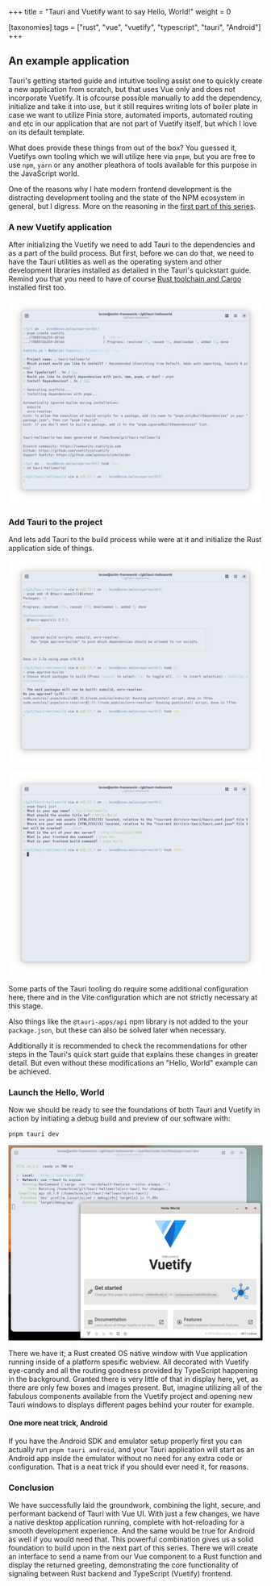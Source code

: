 +++
title = "Tauri and Vuetify want to say Hello, World!"
weight = 0

[taxonomies]
tags = ["rust", "vue", "vuetify", "typescript", "tauri", "Android"]
+++

## An example application

Tauri's getting started guide and intuitive tooling assist one to quickly create a new application from scratch, but that uses Vue only and does not incorporate Vuetify. It is ofcourse possible manually to add the dependency, initialize and take it into use, but it still requires writing lots of boiler plate in case we want to utilize Pinia store, automated imports, automated routing and etc in our application that are not part of Vuetify itself, but which I love on its default template.

What does provide these things from out of the box? You guessed it, Vuetifys own tooling which we will utilize here via `pnpm`, but you are free to use `npm`, `yarn` or any another pleathora of tools available for this purpose in the JavaScript world.

One of the reasons why I hate modern frontend development is the distracting development tooling and the state of the NPM ecosystem in general, but I digress. More on the reasoning in the [first part of this series](@/posts/2025-08-10_tauri_and_vuetify.md).

### A new Vuetify application

After initializing the Vuetify we need to add Tauri to the dependencies and as a part of the build process. But first, before we can do that, we need to have the Tauri utilities as well as the operating system and other development libraries installed as detailed in the Tauri's quickstart guide. Remind you that you need to have of course [Rust toolchain and Cargo](https://rustup.rs/) installed first too.

![Init Vuetify](new_vuetify_from_template.png "Initialize Vuetify from template")

### Add Tauri to the project

And lets add Tauri to the build process while were at it and initialize the Rust application side of things.

![Add Tauri](add_tauri_dependency.png "Add Tauri dependencies to your Vuetify application")

![Initialize Tauri](initialize_tauri.png "Initialize Tauri Rust application as part of your Vuetify project")

Some parts of the Tauri tooling do require some additional configuration here, there and in the Vite configuration which are not strictly necessary at this stage.

Also things like the `@tauri-apps/api` npm library is not added to the your `package.json`, but these can also be solved later when necessary.

Additionally it is recommended to check the recommendations for other steps in the Tauri's quick start guide that explains these changes in greater detail. But even without these modifications an "Hello, World" example can be achieved.

### Launch the Hello, World

Now we should be ready to see the foundations of both Tauri and Vuetify in action by initiating a debug build and preview of our software with:

```sh
pnpm tauri dev
```

![Run app](build_and_start_helloworld.png "Run the Hello World application for the first time")

There we have it; a Rust created OS native window with Vue application running inside of a platform spesific webview. All decorated with Vuetify eye-candy and all the routing goodness provided by TypeScript happening in the background. Granted there is very little of that in display here, yet, as there are only few boxes and images present. But, imagine utilizing all of the fabulous components available from the Vuetify project and opening new Tauri windows to displays different pages behind your router for example.

#### One more neat trick, Android

If you have the Android SDK and emulator setup properly first you can actually run `pnpm tauri android`, and your Tauri application will start as an Android app inside the emulator without no need for any extra code or configuration. That is a neat trick if you should ever need it, for reasons.

### Conclusion

We have successfully laid the groundwork, combining the light, secure, and performant backend of Tauri with Vue UI. With just a few changes, we have a native desktop application running, complete with hot-reloading for a smooth development experience. And the same would be true for Android as well if you would need that. This powerful combination gives us a solid foundation to build upon in the next part of this series. There we will create an interface to send a name from our Vue component to a Rust function and display the returned greeting, demonstrating the core functionality of signaling between Rust backend and TypeScript (Vuetify) frontend.
